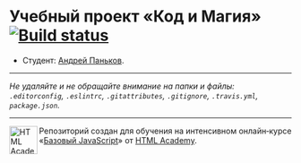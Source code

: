 # Учебный проект «Код и Магия» [![Build status][travis-image]][travis-url]

* Студент: [Андрей Паньков](https://up.htmlacademy.ru/javascript/11/user/444593).

---

_Не удаляйте и не обращайте внимание на папки и файлы:_<br>
_`.editorconfig`, `.eslintrc`, `.gitattributes`, `.gitignore`, `.travis.yml`, `package.json`._

---

<a href="https://htmlacademy.ru/intensive/javascript"><img align="left" width="50" height="50" title="HTML Academy" src="https://up.htmlacademy.ru/static/img/intensive/javascript/logo-for-github.svg"></a>

Репозиторий создан для обучения на интенсивном онлайн‑курсе «[Базовый JavaScript](https://htmlacademy.ru/intensive/javascript)» от [HTML Academy](https://htmlacademy.ru).

[travis-image]: https://travis-ci.org/htmlacademy-javascript/444593-code-and-magick.svg?branch=master
[travis-url]: https://travis-ci.org/htmlacademy-javascript/444593-code-and-magick
